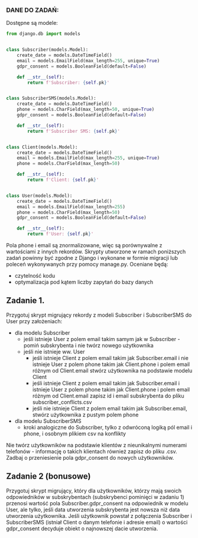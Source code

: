 ### DANE DO ZADAŃ:

Dostępne są modele:

```python
from django.db import models


class Subscriber(models.Model):
    create_date = models.DateTimeField()
    email = models.EmailField(max_length=255, unique=True)
    gdpr_consent = models.BooleanField(default=False)

    def __str__(self):
        return f'Subscriber: {self.pk}'


class SubscriberSMS(models.Model):
    create_date = models.DateTimeField()
    phone = models.CharField(max_length=50, unique=True)
    gdpr_consent = models.BooleanField(default=False)

    def __str__(self):
        return f'Subscriber SMS: {self.pk}'


class Client(models.Model):
    create_date = models.DateTimeField()
    email = models.EmailField(max_length=255, unique=True)
    phone = models.CharField(max_length=50)

    def __str__(self):
        return f'Client: {self.pk}'


class User(models.Model):
    create_date = models.DateTimeField()
    email = models.EmailField(max_length=255)
    phone = models.CharField(max_length=50)
    gdpr_consent = models.BooleanField(default=False)

    def __str__(self):
        return f'User: {self.pk}'
 ```

Pola phone i email są znormalizowane, więc są porównywalne z wartościami z innych rekordów.
Skrypty utworzone w ramach poniższych zadań powinny być zgodne z Django i wykonane w formie migracji lub poleceń wykonywanych przy pomocy manage.py.
Oceniane będą:

* czytelność kodu
* optymalizacja pod kątem liczby zapytań do bazy danych


## Zadanie 1. 

Przygotuj skrypt migrujący rekordy z modeli Subscriber i SubscriberSMS do User przy założeniach:
* dla modelu Subscriber
  * jeśli istnieje User z polem email takim samym jak w Subscriber - pomiń subskrybenta i nie twórz nowego użytkownika
  * jeśli nie istnieje ww. User
    * jeśli istnieje Client z polem email takim jak Subscriber.email i nie istnieje User z polem phone takim jak Client.phone i polem email różnym od Client.email stwórz użytkownika na podstawie modelu Client
    * jeśli istnieje Client z polem email takim jak Subscriber.email i istnieje User z polem phone takim jak Client.phone i polem email różnym od Client.email zapisz id i email subskrybenta do pliku subscriber_conflicts.csv
    * jeśli nie istnieje Client z polem email takim jak Subscriber.email, stwórz użytkownika z pustym polem phone
* dla modelu SubscriberSMS
   * kroki analogiczne do Subscriber, tylko z odwróconą logiką pól email i phone, i osobnym plikiem csv na konflikty

Nie twórz użytkowników na podstawie klientów z nieunikalnymi numerami telefonów - informację o takich klientach również zapisz do pliku .csv.
Zadbaj o przeniesienie pola gdpr_consent do nowych użytkowników.

## Zadanie 2 (bonusowe)

Przygotuj skrypt migrujący, który dla użytkowników, którzy mają swoich odpowiedników w subskrybentach (subskrybenci pominięci w zadaniu 1) przenosi wartość pola Subscriber.gdpr_consent na odpowiednik w modelu User, ale tylko, jeśli data utworzenia subskrybenta jest nowsza niż data utworzenia użytkownika. Jeśli użytkownik powstał z połączenia Subscriber i SubscriberSMS (istniał Client o danym telefonie i adresie email) o wartości gdpr_consent decyduje obiekt o najnowszej dacie utworzenia.
